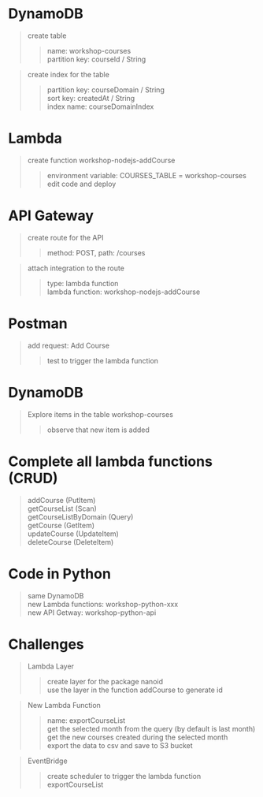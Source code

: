 # DynamoDB
> create table  
>> name: workshop-courses  
>> partition key: courseId / String  

> create index for the table  
>> partition key: courseDomain / String  
>> sort key: createdAt / String  
>> index name: courseDomainIndex  

# Lambda
> create function workshop-nodejs-addCourse
>> environment variable: COURSES_TABLE = workshop-courses  
>> edit code and deploy

# API Gateway
> create route for the API  
>> method: POST, path: /courses  

> attach integration to the route  
>> type: lambda function  
>> lambda function: workshop-nodejs-addCourse  

# Postman
> add request: Add Course
>> test to trigger the lambda function  

# DynamoDB
> Explore items in the table workshop-courses  
>> observe that new item is added  

# Complete all lambda functions (CRUD)
> addCourse (PutItem)  
> getCourseList (Scan)  
> getCourseListByDomain (Query)  
> getCourse (GetItem)  
> updateCourse (UpdateItem)  
> deleteCourse (DeleteItem)  

# Code in Python
> same DynamoDB  
> new Lambda functions: workshop-python-xxx  
> new API Getway: workshop-python-api  

# Challenges
> Lambda Layer  
>> create layer for the package nanoid  
>> use the layer in the function addCourse to generate id

> New Lambda Function  
>> name: exportCourseList  
>> get the selected month from the query (by default is last month)  
>> get the new courses created during the selected month  
>> export the data to csv and save to S3 bucket  

> EventBridge
>> create scheduler to trigger the lambda function exportCourseList
